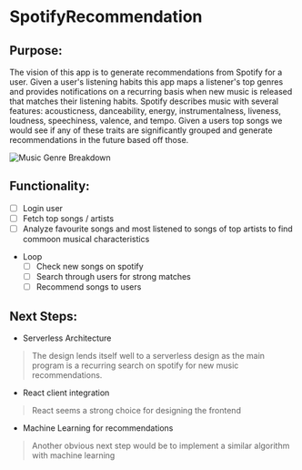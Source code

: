 # SpotifyRecommendation

## Purpose:
The vision of this app is to generate recommendations from Spotify for a user. Given a user's listening habits this app maps a listener's top genres and provides notifications on a recurring basis when new music is released that matches their listening habits.
Spotify describes music with several features: acousticness, danceability, energy, instrumentalness, liveness, loudness, speechiness, valence, and tempo.
Given a users top songs we would see if any of these traits are significantly grouped and generate recommendations in the future based off those.

![Music Genre Breakdown](https://images.squarespace-cdn.com/content/v1/54b81352e4b09cb81d7d881f/1480795224008-3NJK7B5SGEK4QGP7DOGS/ke17ZwdGBToddI8pDm48kKFUTfJKiWntuLkQ6FHrTmRZw-zPPgdn4jUwVcJE1ZvWQUxwkmyExglNqGp0IvTJZamWLI2zvYWH8K3-s_4yszcp2ryTI0HqTOaaUohrI8PI1g7eh4SYGT9nmgi0A8JEYxjJCx5bk948F0jYJ7L5nG4KMshLAGzx4R3EDFOm1kBS/image-asset.jpeg?format=750w)

## Functionality:
- [ ] Login user
- [ ] Fetch top songs / artists
- [ ] Analyze favourite songs and most listened to songs of top artists to find commoon musical characteristics
- Loop
  - [ ] Check new songs on spotify
  - [ ] Search through users for strong matches
  - [ ] Recommend songs to users

## Next Steps:
- Serverless Architecture
> The design lends itself well to a serverless design as the main program is a recurring search on spotify for new music recommendations.
- React client integration
> React seems a strong choice for designing the frontend
- Machine Learning for recommendations
> Another obvious next step would be to implement a similar algorithm with machine learning
